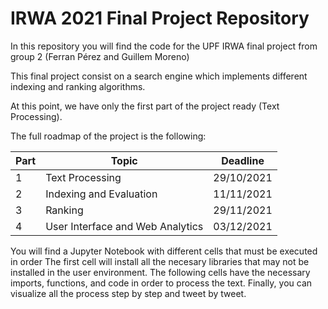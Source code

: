 # IRWA 2021 Final Project Repository

In this repository you will find the code for the UPF IRWA final project from group 2 (Ferran Pérez and Guillem Moreno)

This final project consist on a search engine which implements different indexing and ranking algorithms.

At this point, we have only the first part of the project ready (Text Processing).

The full roadmap of the project is the following:
 
 
| Part | Topic | Deadline |
| --- | --- | --- |
| 1 | Text Processing | 29/10/2021 |
| 2 | Indexing and Evaluation | 11/11/2021 |
| 3  | Ranking | 29/11/2021 |
| 4 | User Interface and Web Analytics | 03/12/2021 |

You will find a Jupyter Notebook with different cells that must be executed in order
 The first cell will install all the necesary libraries that may not be installed in the user environment.
 The following cells have the necessary imports, functions, and code in order to process the text.
 Finally, you can visualize all the process step by step and tweet by tweet.
